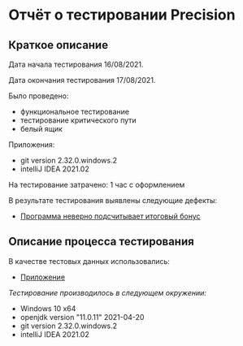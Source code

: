 # Отчёт о тестировании **Precision**

## Краткое описание

Дата начала тестирования 16/08/2021.

Дата окончания тестирования 17/08/2021.

Было проведено:

* функциональное тестирование
* тестирование критического пути
* белый ящик

Приложения:

* git version 2.32.0.windows.2
* intelliJ IDEA 2021.02

На тестирование затрачено: 1 час с оформлением

В результате тестирования выявлены следующие дефекты:
* [Программа неверно подсчитывает итоговый бонус](https://github.com/greengrover/Precision/issues/1)

## Описание процесса тестирования

В качестве тестовых данных использовались:

* [Приложение](https://github.com/greengrover/Precision/blob/master/src/Main.java)

*Тестирование производилось в следующем окружении:*
* Windows 10 х64
* openjdk version "11.0.11" 2021-04-20
* git version 2.32.0.windows.2
* intelliJ IDEA 2021.02

